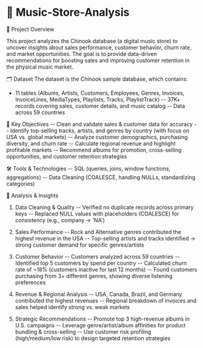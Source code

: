 # 🎵 Music-Store-Analysis

📌 Project Overview

This project analyzes the Chinook database (a digital music store) to uncover insights about sales performance, customer behavior, churn rate, and market opportunities.
The goal is to provide data-driven recommendations for boosting sales and improving customer retention in the physical music market.

🗂 Dataset
The dataset is the Chinook sample database, which contains:
- 11 tables (Albums, Artists, Customers, Employees, Genres, Invoices, InvoiceLines, MediaTypes, Playlists, Tracks, PlaylistTrack)
-- 37K+ records covering sales, customer details, and music catalog
-- Data across 59 countries

🎯 Key Objectives
-- Clean and validate sales & customer data for accuracy
-- Identify top-selling tracks, artists, and genres by country (with focus on USA vs. global markets)
-- Analyze customer demographics, purchasing diversity, and churn rate
-- Calculate regional revenue and highlight profitable markets
-- Recommend albums for promotion, cross-selling opportunities, and customer retention strategies

🛠 Tools & Technologies
-- SQL (queries, joins, window functions, aggregations)
-- Data Cleaning (COALESCE, handling NULLs, standardizing categories)

🔑 Analysis & Insights
1. Data Cleaning & Quality
-- Verified no duplicate records across primary keys
-- Replaced NULL values with placeholders (COALESCE) for consistency (e.g., company → 'NA')

2. Sales Performance
-- Rock and Alternative genres contributed the highest revenue in the USA
-- Top-selling artists and tracks identified → strong customer demand for specific genres/artists

3. Customer Behavior
-- Customers analyzed across 59 countries
-- Identified top 5 customers by spend per country
-- Calculated churn rate of ~18% (customers inactive for last 12 months)
-- Found customers purchasing from 3+ different genres, showing diverse listening preferences

4. Revenue & Regional Analysis
-- USA, Canada, Brazil, and Germany contributed the highest revenues
-- Regional breakdown of invoices and sales helped identify strong vs. weak markets

5. Strategic Recommendations
-- Promote top 3 high-revenue albums in U.S. campaigns
-- Leverage genre/artist/album affinities for product bundling & cross-selling
-- Use customer risk profiling (high/medium/low risk) to design targeted retention strategies


